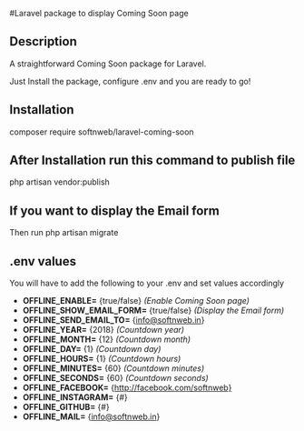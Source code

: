 #Laravel package to display Coming Soon page 

## Description
A straightforward Coming Soon package for Laravel. 

Just Install the package, configure .env and you are ready to go!



## Installation
composer require softnweb/laravel-coming-soon

## After Installation run this command to publish file
php artisan vendor:publish

## If you want to display the Email form
Then run php artisan migrate



## .env values
You will have to add the following to your .env and set values accordingly

- **OFFLINE_ENABLE=** {true/false} _(Enable Coming Soon page)_
- **OFFLINE_SHOW_EMAIL_FORM=** {true/false} _(Display the Email form)_
- **OFFLINE_SEND_EMAIL_TO=** {info@softnweb.in}
- **OFFLINE_YEAR=** {2018} _(Countdown year)_
- **OFFLINE_MONTH=** {12} _(Countdown month)_
- **OFFLINE_DAY=** {1} _(Countdown day)_
- **OFFLINE_HOURS=** {1} _(Countdown hours)_
- **OFFLINE_MINUTES=** {60} _(Countdown minutes)_
- **OFFLINE_SECONDS=** {60} _(Countdown seconds)_
- **OFFLINE_FACEBOOK=** {http://facebook.com/softnweb}
- **OFFLINE_INSTAGRAM=** {#}
- **OFFLINE_GITHUB=** {#}
- **OFFLINE_MAIL=** {info@softnweb.in}